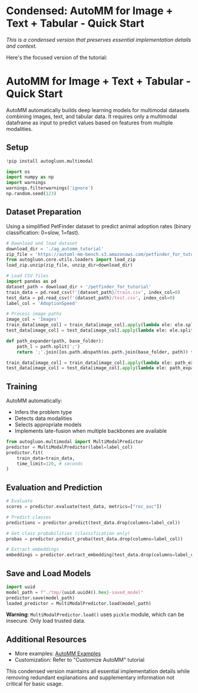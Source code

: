# Condensed: AutoMM for Image + Text + Tabular - Quick Start

*This is a condensed version that preserves essential implementation details and context.*

Here's the focused version of the tutorial:

# AutoMM for Image + Text + Tabular - Quick Start

AutoMM automatically builds deep learning models for multimodal datasets combining images, text, and tabular data. It requires only a multimodal dataframe as input to predict values based on features from multiple modalities.

## Setup

```python
!pip install autogluon.multimodal

import os
import numpy as np
import warnings
warnings.filterwarnings('ignore')
np.random.seed(123)
```

## Dataset Preparation

Using a simplified PetFinder dataset to predict animal adoption rates (binary classification: 0=slow, 1=fast).

```python
# Download and load dataset
download_dir = './ag_automm_tutorial'
zip_file = 'https://automl-mm-bench.s3.amazonaws.com/petfinder_for_tutorial.zip'
from autogluon.core.utils.loaders import load_zip
load_zip.unzip(zip_file, unzip_dir=download_dir)

# Load CSV files
import pandas as pd
dataset_path = download_dir + '/petfinder_for_tutorial'
train_data = pd.read_csv(f'{dataset_path}/train.csv', index_col=0)
test_data = pd.read_csv(f'{dataset_path}/test.csv', index_col=0)
label_col = 'AdoptionSpeed'

# Process image paths
image_col = 'Images'
train_data[image_col] = train_data[image_col].apply(lambda ele: ele.split(';')[0])
test_data[image_col] = test_data[image_col].apply(lambda ele: ele.split(';')[0])

def path_expander(path, base_folder):
    path_l = path.split(';')
    return ';'.join([os.path.abspath(os.path.join(base_folder, path)) for path in path_l])

train_data[image_col] = train_data[image_col].apply(lambda ele: path_expander(ele, base_folder=dataset_path))
test_data[image_col] = test_data[image_col].apply(lambda ele: path_expander(ele, base_folder=dataset_path))
```

## Training

AutoMM automatically:
- Infers the problem type
- Detects data modalities
- Selects appropriate models
- Implements late-fusion when multiple backbones are available

```python
from autogluon.multimodal import MultiModalPredictor
predictor = MultiModalPredictor(label=label_col)
predictor.fit(
    train_data=train_data,
    time_limit=120, # seconds
)
```

## Evaluation and Prediction

```python
# Evaluate
scores = predictor.evaluate(test_data, metrics=["roc_auc"])

# Predict classes
predictions = predictor.predict(test_data.drop(columns=label_col))

# Get class probabilities (classification only)
probas = predictor.predict_proba(test_data.drop(columns=label_col))

# Extract embeddings
embeddings = predictor.extract_embedding(test_data.drop(columns=label_col))
```

## Save and Load Models

```python
import uuid
model_path = f"./tmp/{uuid.uuid4().hex}-saved_model"
predictor.save(model_path)
loaded_predictor = MultiModalPredictor.load(model_path)
```

**Warning**: `MultiModalPredictor.load()` uses `pickle` module, which can be insecure. Only load trusted data.

## Additional Resources
- More examples: [AutoMM Examples](https://github.com/autogluon/autogluon/tree/master/examples/automm)
- Customization: Refer to "Customize AutoMM" tutorial

This condensed version maintains all essential implementation details while removing redundant explanations and supplementary information not critical for basic usage.